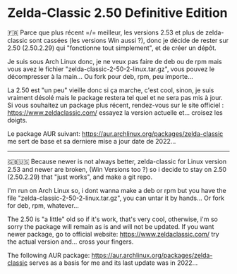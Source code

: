 # Zelda-Classic 2.50 Definitive Edition

🇫🇷 Parce que plus récent =/= meilleur, les versions 2.53 et plus de zelda-classic sont cassées (les versions Win aussi ?), donc je décide de rester sur 2.50 (2.50.2.29) qui "fonctionne tout simplement", et de créer un dépôt.

Je suis sous Arch Linux donc, je ne veux pas faire de deb ou de rpm mais vous avez le fichier "zelda-classic-2-50-2-linux.tar.gz", vous pouvez le décompresser à la main... Ou fork pour deb, rpm, peu importe...

La 2.50 est "un peu" vieille donc si ça marche, c'est cool, sinon, je suis vraiment désolé mais le package restera tel quel et ne sera pas mis à jour. Si vous souhaitez un package plus récent, rendez-vous sur le site officiel : https://www.zeldaclassic.com/ essayez la version actuelle et... croisez les doigts.

Le package AUR suivant: https://aur.archlinux.org/packages/zelda-classic me sert de base et sa derniere mise a jour date de 2022...

---

🇬🇧🇺🇸 Because newer is not always better, zelda-classic for Linux version 2.53 and newer are broken, (Win Versions too ?) so i decide to stay on 2.50 (2.50.2.29) that "just works", and make a git repo.

I'm run on Arch Linux so, i dont wanna make a deb or rpm but you have the file "zelda-classic-2-50-2-linux.tar.gz", you can untar it by hands... Or fork for deb, rpm, whatever...

The 2.50 is "a little" old so if it's work, that's very cool, otherwise, i'm so sorry the package will remain as is and will not be updated. If you want newer package, go to official website: https://www.zeldaclassic.com/ try the actual version and... cross your fingers.

The following AUR package: https://aur.archlinux.org/packages/zelda-classic serves as a basis for me and its last update was in 2022...

